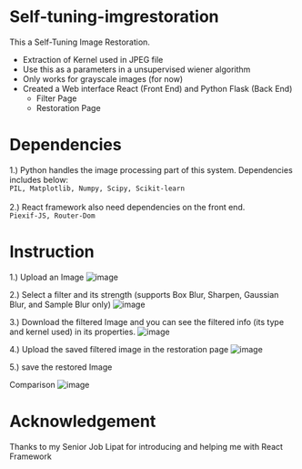 # Self-tuning-imgrestoration
This a Self-Tuning Image Restoration.

- Extraction of Kernel used in JPEG file
- Use this as a parameters in a unsupervised wiener algorithm
- Only works for grayscale images (for now)
- Created a Web interface React (Front End) and  Python Flask (Back End)
  - Filter Page 
  - Restoration Page
  
# Dependencies
1.) Python handles the image processing part of this system. Dependencies includes below:</br>
 ``PIL, Matplotlib, Numpy, Scipy, Scikit-learn``</br></br>
2.) React framework also need dependencies on the front end.</br> ``Piexif-JS, Router-Dom``

# Instruction
1.) Upload an Image
![image](https://user-images.githubusercontent.com/105730089/208054529-0c7a34af-0e58-452a-bab0-982d88352c96.png)

2.) Select a filter and its strength  (supports Box Blur, Sharpen, Gaussian Blur, and Sample Blur only)
![image](https://user-images.githubusercontent.com/105730089/208054925-f4698600-fc14-4533-aaab-637b8e30bf04.png)

3.) Download the filtered Image and you can see the filtered info (its type and kernel used) in its properties.
![image](https://user-images.githubusercontent.com/105730089/208055218-6356af1c-b779-4274-8fa5-e595f8af2ca5.png)

4.) Upload the saved filtered image in the restoration page
![image](https://user-images.githubusercontent.com/105730089/208055566-972aad2b-a024-45b6-9a47-dbc1934160a9.png)

5.) save the restored Image

Comparison
![image](https://user-images.githubusercontent.com/105730089/208057455-a63170bb-ea02-47aa-8d4c-3bd40f8edb94.png)

# Acknowledgement
Thanks to my Senior Job Lipat for introducing and helping me with React Framework
